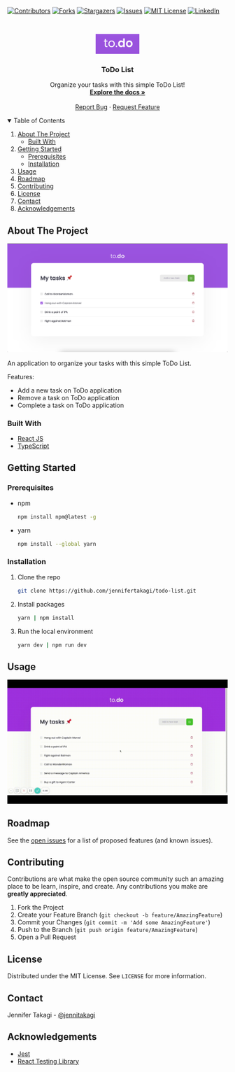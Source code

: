 <!-- Inspired by https://github.com/jennifertakagi/todo-list -->

<!-- PROJECT SHIELDS -->
[![Contributors][contributors-shield]][contributors-url]
[![Forks][forks-shield]][forks-url]
[![Stargazers][stars-shield]][stars-url]
[![Issues][issues-shield]][issues-url]
[![MIT License][license-shield]][license-url]
[![LinkedIn][linkedin-shield]][linkedin-url]



<!-- PROJECT LOGO -->
<br />
<p align="center">
  <a href="https://github.com/jennifertakagi/todo-list">
    <img src="docs/logo.png" alt="Logo" width="100">
  </a>

  <h3 align="center">ToDo List</h3>

  <p align="center">
    Organize your tasks with this simple ToDo List!
    <br />
    <a href="https://github.com/jennifertakagi/todo-list"><strong>Explore the docs »</strong></a>
    <br />
    <br />
    <a href="https://github.com/jennifertakagi/todo-list/issues">Report Bug</a>
    ·
    <a href="https://github.com/jennifertakagi/todo-list/issues">Request Feature</a>
  </p>
</p>



<!-- TABLE OF CONTENTS -->
<details open="open">
  <summary>Table of Contents</summary>
  <ol>
    <li>
      <a href="#about-the-project">About The Project</a>
      <ul>
        <li><a href="#built-with">Built With</a></li>
      </ul>
    </li>
    <li>
      <a href="#getting-started">Getting Started</a>
      <ul>
        <li><a href="#prerequisites">Prerequisites</a></li>
        <li><a href="#installation">Installation</a></li>
      </ul>
    </li>
    <li><a href="#usage">Usage</a></li>
    <li><a href="#roadmap">Roadmap</a></li>
    <li><a href="#contributing">Contributing</a></li>
    <li><a href="#license">License</a></li>
    <li><a href="#contact">Contact</a></li>
    <li><a href="#acknowledgements">Acknowledgements</a></li>
  </ol>
</details>



<!-- ABOUT THE PROJECT -->
## About The Project

[![Product Name Screen Shot][product-screenshot]](#)

An application to organize your tasks with this simple ToDo List.

Features:
* Add a new task on ToDo application
* Remove a task on ToDo application
* Complete a task on ToDo application



### Built With

* [React JS](https://pt-br.reactjs.org/)
* [TypeScript](https://www.typescriptlang.org/)



<!-- GETTING STARTED -->
## Getting Started

### Prerequisites

* npm
  ```sh
  npm install npm@latest -g
  ```

* yarn
  ```sh
  npm install --global yarn
  ```

### Installation

1. Clone the repo
   ```sh
   git clone https://github.com/jennifertakagi/todo-list.git
   ```
2. Install packages
   ```sh
   yarn | npm install
   ```
3. Run the local environment
   ```sh
   yarn dev | npm run dev
   ```



<!-- USAGE EXAMPLES -->
## Usage

<p align="left">
   <img src="docs/to-do.gif" />
</p>



<!-- ROADMAP -->
## Roadmap

See the [open issues](https://github.com/jennifertakagi/todo-list/issues) for a list of proposed features (and known issues).



<!-- CONTRIBUTING -->
## Contributing

Contributions are what make the open source community such an amazing place to be learn, inspire, and create. Any contributions you make are **greatly appreciated**.

1. Fork the Project
2. Create your Feature Branch (`git checkout -b feature/AmazingFeature`)
3. Commit your Changes (`git commit -m 'Add some AmazingFeature'`)
4. Push to the Branch (`git push origin feature/AmazingFeature`)
5. Open a Pull Request



<!-- LICENSE -->
## License

Distributed under the MIT License. See `LICENSE` for more information.



<!-- CONTACT -->
## Contact

Jennifer Takagi - [@jennitakagi](https://twitter.com/jennitakagi)


<!-- ACKNOWLEDGEMENTS -->
## Acknowledgements
* [Jest](https://jestjs.io/)
* [React Testing Library](https://testing-library.com/)



<!-- MARKDOWN LINKS & IMAGES -->
<!-- https://www.markdownguide.org/basic-syntax/#reference-style-links -->
[contributors-shield]: https://img.shields.io/github/contributors/jennifertakagi/todo-list.svg?style=for-the-badge
[contributors-url]: https://github.com/jennifertakagi/todo-list/graphs/contributors
[forks-shield]: https://img.shields.io/github/forks/jennifertakagi/todo-list.svg?style=for-the-badge
[forks-url]: https://github.com/jennifertakagi/todo-list/network/members
[stars-shield]: https://img.shields.io/github/stars/jennifertakagi/todo-list.svg?style=for-the-badge
[stars-url]: https://github.com/jennifertakagi/todo-list/stargazers
[issues-shield]: https://img.shields.io/github/issues/jennifertakagi/todo-list.svg?style=for-the-badge
[issues-url]: https://github.com/jennifertakagi/todo-list/issues
[license-shield]: https://img.shields.io/github/license/jennifertakagi/todo-list.svg?style=for-the-badge
[license-url]: https://github.com/jennifertakagi/todo-list/blob/master/LICENSE.txt
[linkedin-shield]: https://img.shields.io/badge/-LinkedIn-black.svg?style=for-the-badge&logo=linkedin&colorB=555
[linkedin-url]: https://linkedin.com/in/jennifertakagi
[product-screenshot]: docs/screenshot.png
